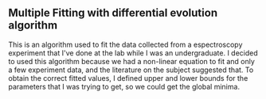 <h2>Multiple Fitting with differential evolution algorithm</h2>

This is an algorithm used to fit the data collected from a espectroscopy experiment that I've done at the lab while I was an undergraduate.
I decided to used this algorithm because we had a non-linear equation to fit and only a few experiment data, and the literature on the subject suggested that.
To obtain the correct fitted values, I defined upper and lower bounds for the parameters that I was trying to get, so we could get the global minima.
